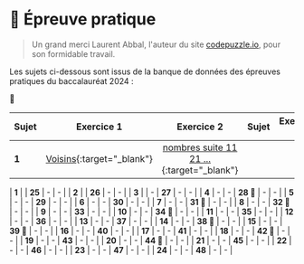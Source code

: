# 📝 Épreuve pratique
> Un grand merci Laurent Abbal, l'auteur du site [codepuzzle.io](https://www.codepuzzle.io), pour son formidable travail.  

Les sujets ci-dessous sont issus de la banque de données des épreuves pratiques du baccalauréat 2024 :  

🎯


| Sujet | Exercice 1 | Exercice 2 | Sujet | Exercice 1 | Exercice 2 |
|:-----|:----------:|:----------:|:-----|:----------:|:----------:|
| **1**| [Voisins](https://www.codepuzzle.io/D7K5T){:target="_blank"}  | [nombres suite 11 21 ...](https://www.codepuzzle.io/DC2EL){:target="_blank"} |



| **1**  |  | **25** | - | - |
| **2**  |  | **26** | - | - |
| **3**  |  | -            | **27** | - | - |
| **4**  | -               | -         | **28 🎯** | - | - |
| **5**  | -               | -            | **29** | - | - |
| **6**  | -               | -        | **30** | - | - |
| **7**  | -               | -            | **31 🎯** | - | - |
| **8**  | -               | -            | **32 🎯** | - | - |
| **9**  | -               | -            | **33** | - | - |
| **10** | -               | -         | **34 🎯** | - | - |
| **11** | -               | -            | **35** | - | - |
| **12** | -               | -            | **36** | - | - |
| **13** | -               | -         | **37** | - | - |
| **14** | -               | -           | **38 🎯** | - | - |
| **15** | -               | -         | **39 🎯** | - | - |
| **16** | -               | -             | **40** | - | - |
| **17** | -               | -           | **41** | - | - |
| **18** | -               | -        | **42 🎯** | - | - |
| **19** | -               | -            | **43** | - | - |
| **20** | -               | -            | **44 🎯** | - | - |
| **21** | -               | -            | **45** | - | - |
| **22** | -               | -         | **46** | - | - |
| **23**    | -               | -            | **47** | - | - |
| **24**    | -               | -            | **48** | - | - |



<!--
- ### [Épreuve pratique niveau première - Facile (1-9)](https://notebook.basthon.fr/?from=https://raw.githubusercontent.com/abrugiere/tnsi/main/_ressources/6.1_prat11.ipynb){:target="_blank"}  

- ### [Épreuve pratique niveau première - Intermédiaire (10-17)](https://notebook.basthon.fr/?from=https://raw.githubusercontent.com/abrugiere/tnsi/main/_ressources/6.2_prat12.ipynb){:target="_blank"}  
- ### [Épreuve pratique niveau première - Confirmé (18-)](https://notebook.basthon.fr/?from=https://raw.githubusercontent.com/abrugiere/tnsi/main/_ressources/6.3_prat13.ipynb){:target="_blank"}  

- ### [Épreuve pratique niveau terminale - Facile](https://notebook.basthon.fr/?from=https://raw.githubusercontent.com/abrugiere/tnsi/main/_ressources/6.4_pratT1.ipynb){:target="_blank"}  
- ### [Épreuve pratique niveau terminale - Intermédiaire](https://notebook.basthon.fr/?from=https://raw.githubusercontent.com/abrugiere/tnsi/main/_ressources/6.5_pratT2.ipynb){:target="_blank"}  
- ### [Épreuve pratique niveau terminale - Confirmé](https://notebook.basthon.fr/?from=https://raw.githubusercontent.com/abrugiere/tnsi/main/_ressources/6.6_pratT3.ipynb){:target="_blank"}  

- ### [L'essentiel de ce qu'il faut savoir et savoir faire](https://notebook.basthon.fr/?from=https://raw.githubusercontent.com/abrugiere/tnsi/main/_ressources/6.7_essentiel.ipynb){:target="_blank"}  




-->

